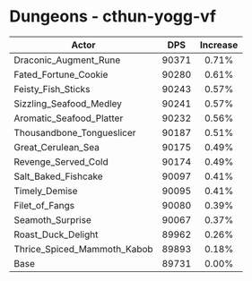 # Dungeons - cthun-yogg-vf
| Actor | DPS | Increase |
|---|:---:|:---:|
|Draconic_Augment_Rune|90371|0.71%|
|Fated_Fortune_Cookie|90280|0.61%|
|Feisty_Fish_Sticks|90243|0.57%|
|Sizzling_Seafood_Medley|90241|0.57%|
|Aromatic_Seafood_Platter|90232|0.56%|
|Thousandbone_Tongueslicer|90187|0.51%|
|Great_Cerulean_Sea|90175|0.49%|
|Revenge_Served_Cold|90174|0.49%|
|Salt_Baked_Fishcake|90097|0.41%|
|Timely_Demise|90095|0.41%|
|Filet_of_Fangs|90080|0.39%|
|Seamoth_Surprise|90067|0.37%|
|Roast_Duck_Delight|89962|0.26%|
|Thrice_Spiced_Mammoth_Kabob|89893|0.18%|
|Base|89731|0.00%|
